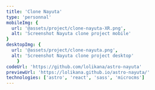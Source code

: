 ```yaml
---
title: 'Clone Nayuta'
type: 'personnal'
mobileImg: {
  url: '@assets/project/clone-nayuta-XR.png',
  alt: 'Screenshot Nayuta clone project mobile'
}
desktopImg: {
  url: '@assets/project/clone-nayuta.png',
  alt: 'Screenshot Nayuta clone project desktop'
	}
codeUrl: 'https://github.com/lolikana/astro-nayuta'
previewUrl: 'https://lolikana.github.io/astro-nayuta/'
technologies: ['astro', 'react', 'sass', 'microcms']
---
```


